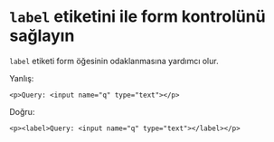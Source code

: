 # `label` etiketini ile form kontrolünü sağlayın

`label` etiketi form öğesinin odaklanmasına yardımcı olur.

Yanlış:

```
<p>Query: <input name="q" type="text"></p>
```

Doğru:

```
<p><label>Query: <input name="q" type="text"></label></p>
```
